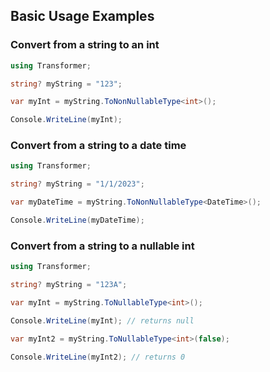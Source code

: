 ## Basic Usage Examples

### Convert from a string to an int
```csharp
using Transformer;

string? myString = "123";

var myInt = myString.ToNonNullableType<int>();

Console.WriteLine(myInt);
```

### Convert from a string to a date time
```csharp
using Transformer;

string? myString = "1/1/2023";

var myDateTime = myString.ToNonNullableType<DateTime>();

Console.WriteLine(myDateTime);
```

### Convert from a string to a nullable int
```csharp
using Transformer;

string? myString = "123A";

var myInt = myString.ToNullableType<int>();

Console.WriteLine(myInt); // returns null

var myInt2 = myString.ToNullableType<int>(false);

Console.WriteLine(myInt2); // returns 0
```
